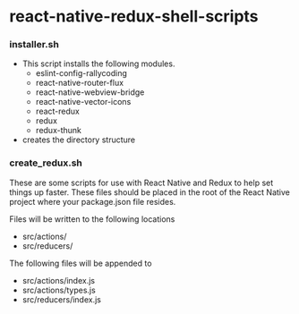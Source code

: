# react-native-redux-shell-scripts

### installer.sh
* This script installs the following modules.
  * eslint-config-rallycoding
  * react-native-router-flux
  * react-native-webview-bridge
  * react-native-vector-icons
  * react-redux
  * redux
  * redux-thunk
* creates the directory structure

### create_redux.sh
These are some scripts for use with React Native and Redux to help set things up faster.
These files should be placed in the root of the React Native project where your package.json file resides.

Files will be written to the following locations
* src/actions/
* src/reducers/

The following files will be appended to
* src/actions/index.js
* src/actions/types.js
* src/reducers/index.js
